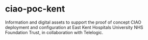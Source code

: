 # ciao-poc-kent
Information and digital assets to support the proof of concept CIAO deployment and configuration at East Kent Hospitals University NHS Foundation Trust, in
collaboration with Telelogic.